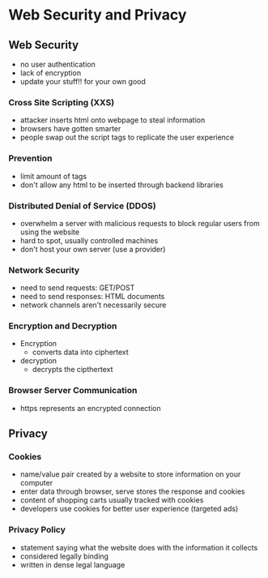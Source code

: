 # Web Security and Privacy

## Web Security
- no user authentication
- lack of encryption
- update your stuff!! for your own good

### Cross Site Scripting (XXS)
- attacker inserts html onto webpage to steal information
- browsers have gotten smarter
- people swap out the script tags to replicate the user experience

### Prevention
- limit amount of tags
- don't allow any html to be inserted through backend libraries

### Distributed Denial of Service (DDOS)
- overwhelm a server with malicious requests to block regular users from using the website
- hard to spot, usually controlled machines
- don't host your own server (use a provider)

### Network Security
- need to send requests: GET/POST
- need to send responses: HTML documents
- network channels aren't necessarily secure

### Encryption and Decryption
- Encryption
    - converts data into ciphertext
- decryption
    - decrypts the cipthertext

### Browser Server Communication
- https represents an encrypted connection

## Privacy
### Cookies
- name/value pair created by a website to store information on your computer
- enter data through browser, serve stores the response and cookies
- content of shopping carts usually tracked with cookies
- developers use cookies for better user experience (targeted ads)

### Privacy Policy
- statement saying what the website does with the information it collects
- considered legally binding
- written in dense legal language